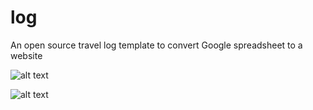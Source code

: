 # log
An open source travel log template to convert Google spreadsheet to a website

![alt text](https://yuinchien.com/log/images/screenshots.png "Screenshot")

![alt text](https://yuinchien.com/log/images/screenshots.png "Screenshot")
